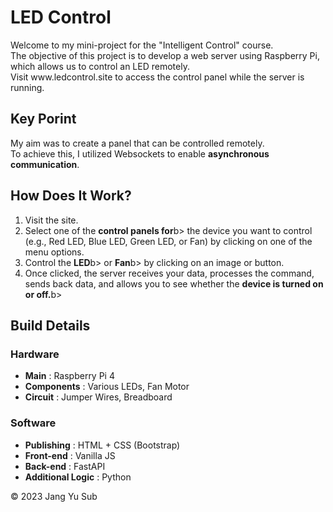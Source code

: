 <h1>LED Control</h1>

<p>
    Welcome to my mini-project for the "Intelligent Control" course.<br>
    The objective of this project is to develop a web server using Raspberry Pi, which allows us to control an LED remotely.<br>
    Visit www.ledcontrol.site to access the control panel while the server is running.
</p>

<h2>Key Porint</h2>

<p>
    My aim was to create a panel that can be controlled remotely.<br>
    To achieve this, I utilized Websockets to enable <b>asynchronous communication</b>.
</p>

<h2>How Does It Work?</h2>

<ol>
    <li>Visit the site.</li>
    <li>Select one of the <b>control panels for</b>b> the device you want to control (e.g., Red LED, Blue LED, Green LED, or Fan) by clicking on one of the menu options.</li>
    <li>Control the <b>LED</b>b> or <b>Fan</b>b> by clicking on an image or button.</li>
    <li>Once clicked, the server receives your data, processes the command, sends back data, and allows you to see whether the <b>device is turned on or off.</b>b></li>
</ol>

<h2>Build Details</h2>
<h3>Hardware</h3>
<ul>
    <li><b>Main</b> : Raspberry Pi 4</li>
    <li><b>Components</b> : Various LEDs, Fan Motor</li>
    <li><b>Circuit</b> : Jumper Wires, Breadboard</li>
</ul>
<h3>Software</h3>
<ul>
    <li><b>Publishing</b> : HTML + CSS (Bootstrap)</li>
    <li><b>Front-end</b> : Vanilla JS</li>
    <li><b>Back-end</b> : FastAPI</li>
    <li><b>Additional Logic</b> : Python</li>
</ul>

<footer>
    <p>&copy; 2023 Jang Yu Sub</p>
</footer>
